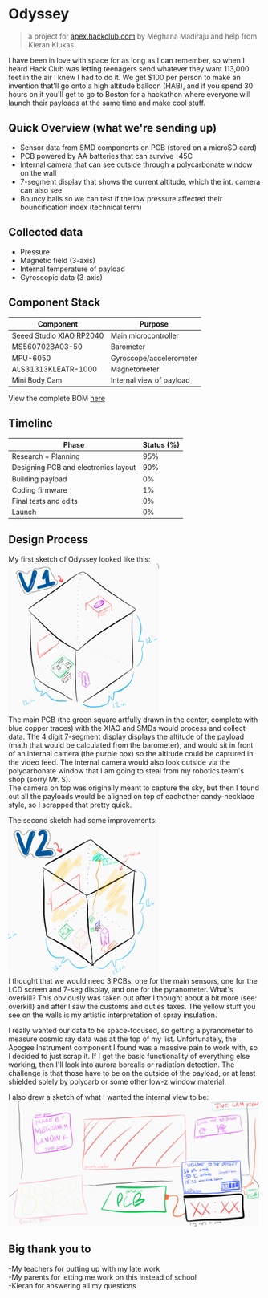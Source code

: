 # Odyssey

> a project for [apex.hackclub.com](https://apex.hackclub.com) by Meghana Madiraju and help from Kieran Klukas

I have been in love with space for as long as I can remember, so when I heard Hack Club was letting teenagers send whatever they want 113,000 feet in the air I knew I had to do it. We get $100 per person to make an invention that'll go onto a high altitude balloon (HAB), and if you spend 30 hours on it you'll get to go to Boston for a hackathon where everyone will launch their payloads at the same time and make cool stuff.

## Quick Overview (what we're sending up)
- Sensor data from SMD components on PCB (stored on a microSD card)
- PCB powered by AA batteries that can survive -45C
- Internal camera that can see outside through a polycarbonate window on the wall
- 7-segment display that shows the current altitude, which the int. camera can also see
- Bouncy balls so we can test if the low pressure affected their bouncification index (technical term)

## Collected data
- Pressure
- Magnetic field (3-axis)
- Internal temperature of payload
- Gyroscopic data (3-axis)

## Component Stack
| Component | Purpose |
| --------- | ------- |
| Seeed Studio XIAO RP2040 | Main microcontroller |
| MS560702BA03-50 | Barometer |
| MPU-6050 | Gyroscope/accelerometer |
| ALS31313KLEATR-1000 | Magnetometer |
| Mini Body Cam | Internal view of payload |      

View the complete BOM [here](https://docs.google.com/spreadsheets/d/1y77u3fouo9j1fYMRJqijLE8DN1v_GkXtAQhd4oCJCtc/edit?usp=sharing)

## Timeline
| Phase | Status (%)|
| ------ | ------ |
| Research + Planning | 95% |
| Designing PCB and electronics layout | 90% | 
| Building payload | 0% |
| Coding firmware | 1% |
| Final tests and edits | 0% |
| Launch | 0% |

## Design Process
My first sketch of Odyssey looked like this:
<br>
<img src="/imgs/odysseyv1drawing.png" alt="Odyssey v1 drawing" style="height: 300px; width:300px;"/>
<br>
The main PCB (the green square artfully drawn in the center, complete with blue copper traces) with the XIAO and SMDs would process and collect data. The 4 digit 7-segment display displays the altitude of the payload (math that would be calculated from the barometer), and would sit in front of an internal camera (the purple box) so the altitude could be captured in the video feed. The internal camera would also look outside via the polycarbonate window that I am going to steal from my robotics team's shop (sorry Mr. S).      
The camera on top was originally meant to capture the sky, but then I found out all the payloads would be aligned on top of eachother candy-necklace style, so I scrapped that pretty quick.

The second sketch had some improvements:
<br>
<img src="/imgs/odysseyv2drawing.png" alt="Odyssey v2 drawing" style="height: 300px; width:300px;"/>
<br>
I thought that we would need 3 PCBs: one for the main sensors, one for the LCD screen and 7-seg display, and one for the pyranometer. What's overkill? This obviously was taken out after I thought about a bit more (see: overkill) and after I saw the customs and duties taxes. The yellow stuff you see on the walls is my artistic interpretation of spray insulation.      

I really wanted our data to be space-focused, so getting a pyranometer to measure cosmic ray data was at the top of my list. Unfortunately, the Apogee Instrument component I found was a massive pain to work with, so I decided to just scrap it. If I get the basic functionality of everything else working, then I'll look into aurora borealis or radiation detection. The challenge is that those have to be on the outside of the payload, or at least shielded solely by polycarb or some other low-z window material.

I also drew a sketch of what I wanted the internal view to be:
<br>
<img src="/imgs/odysseyintview.png" alt="Odyssey internal camera view" style="height: 250px; width:500px;"/>
<br>

## Big thank you to
-My teachers for putting up with my late work      
-My parents for letting me work on this instead of school       
-Kieran for answering all my questions        
